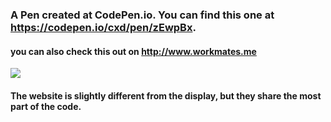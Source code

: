 ### A Pen created at CodePen.io. You can find this one at https://codepen.io/cxd/pen/zEwpBx.

#### you can also check this out on http://www.workmates.me

![](https://github.com/lonkecxd/pretty-stickers-online/blob/master/display.gif)

#### The website is slightly different from the display, but they share the most part of the code.
 
